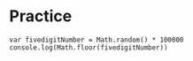 # Practice

```
var fivedigitNumber = Math.random() * 100000
console.log(Math.floor(fivedigitNumber))
```